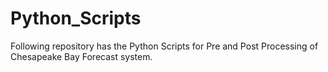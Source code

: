 # Python_Scripts



Following repository has the Python Scripts for Pre and Post Processing of Chesapeake Bay Forecast system.
